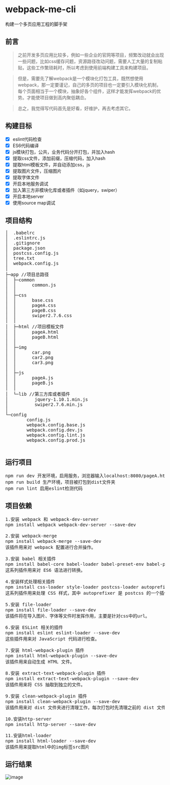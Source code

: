 # webpack-me-cli


构建一个多页应用工程的脚手架


## 前言

> 之前开发多页应用比较多，例如一些企业的官网等项目，频繁改动就会出现一些问题，比如css缓存问题，资源路径改动问题，需要人工大量的复制粘贴，这些工作繁琐耗时，所以考虑到使用前端构建工具来构建项目。

> 但是，需要先了解webpack是一个模块化打包工具，既然想使用webpack，那一定要谨记，自己的多页的项目也一定要引入模块化机制，每个页面相当于一个模块，抽象好各个组件，这样才能发挥webpack的优势。才能使项目做到高内聚低耦合。

> 总之，我觉得写代码首先是好看，好维护，再去考虑其它。
    

## 构建目标

- [x] eslint代码检查
- [x] ES6代码编译
- [x] js模块打包，公共，业务代码分开打包，并加入hash
- [x] 提取css文件，添加前缀，压缩代码，加入hash
- [x] 提取html模板文件，并自动添加css，js
- [x] 提取图片文件，压缩图片
- [x] 提取字体文件
- [x] 开启本地服务调试
- [x] 加入第三方非模块化库或者插件（如jquery，swiper）
- [x] 开启本地server
- [x] 使用source map调试

## 项目结构 

 <pre>
│  .babelrc
│  .eslintrc.js
│  .gitignore
│  package.json
│  postcss.config.js
│  tree.txt
│  webpack.config.js 
│  
├─app //项目总路径
│  ├─common
│  │      common.js
│  │      
│  ├─css
│  │      base.css
│  │      pageA.css
│  │      pageB.css
│  │      swiper2.7.6.css
│  │      
│  ├─html //项目模板文件
│  │      pageA.html
│  │      pageB.html
│  │      
│  ├─img
│  │      car.png
│  │      car2.png
│  │      car3.png
│  │      
│  ├─js
│  │      pageA.js
│  │      pageB.js
│  │      
│  └─lib //第三方库或者插件
│          jquery-1.10.1.min.js
│          swiper2.7.6.min.js
│          
└─config
        config.js
        webpack.config.base.js
        webpack.config.dev.js
        webpack.config.lint.js
        webpack.config.prod.js
 </pre>

         

## 运行项目

<pre>
npm run dev 开发环境，启用服务，浏览器输入localhost:8080/pageA.html
npm run build 生产环境，项目被打包到dist文件夹
npm run lint 启用eslint检测代码
</pre>

## 项目依赖
<pre>
1.安装 webpack 和 webpack-dev-server
npm install webpack webpack-dev-server --save-dev

2.安装 webpack-merge
npm install webpack-merge --save-dev
该插件用来对 webpack 配置进行合并操作。

3.安装 babel 相关插件
npm install babel-core babel-loader babel-preset-env babel-plugin-transform-es2015-spread --save-dev
这系列插件用来对 ES6 语法进行转换。

4.安装样式处理相关插件
npm install css-loader style-loader postcss-loader autoprefixer --save-dev
这系列插件用来处理 CSS 样式，其中 autoprefixer 是 postcss 的一个插件，用来自动给 CSS 样式添加前缀。

5.安装 file-loader
npm install file-loader --save-dev
该插件将在导入图片、字体等文件时发挥作用，主要是针对css中的url。

6.安装 ESLint 相关的插件
npm install eslint eslint-loader --save-dev
这些插件用来对 JavaScript 代码进行检查。

7.安装 html-webpack-plugin 插件
npm install html-webpack-plugin --save-dev
该插件用来自动生成 HTML 文件。

8.安装 extract-text-webpack-plugin 插件
npm install extract-text-webpack-plugin --save-dev
该插件用来将 CSS 抽取到独立的文件。

9.安装 clean-webpack-plugin 插件
npm install clean-webpack-plugin --save-dev
该插件用来对 dist 文件夹进行清理工作，每次打包时先清理之前的 dist 文件夹。

10.安装http-server
npm install http-server --save-dev

11.安装html-loader
npm install html-loader --save-dev
该插件用来提取html中的img标签src图片
</pre>
## 运行结果
![image](https://user-images.githubusercontent.com/16111288/36187405-1282a6d0-1180-11e8-9b72-1c7b1b180f9c.gif)




